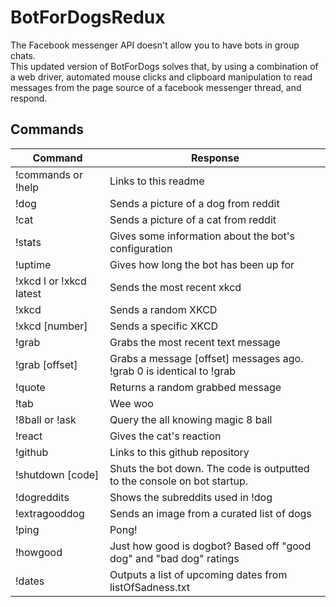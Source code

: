 # BotForDogsRedux

The Facebook messenger API doesn't allow you to have bots in group chats.  
This updated version of BotForDogs solves that, by using a combination of a web driver, automated mouse clicks and clipboard manipulation to read messages from the page source of a facebook messenger thread, and respond.

## Commands

| Command       | Response              |
| ------------- | --------------------- |
| !commands or !help     | Links to this readme  |
| !dog          | Sends a picture of a dog from reddit |
| !cat | Sends a picture of a cat from reddit |
| !stats        | Gives some information about the bot's configuration |
| !uptime       | Gives how long the bot has been up for |
| !xkcd l or !xkcd latest | Sends the most recent xkcd |
| !xkcd | Sends a random XKCD |
| !xkcd [number] | Sends a specific XKCD |
| !grab | Grabs the most recent text message |
| !grab [offset] | Grabs a message [offset] messages ago. !grab 0 is identical to !grab |
| !quote | Returns a random grabbed message |
| !tab | Wee woo |
| !8ball or !ask | Query the all knowing magic 8 ball |
| !react | Gives the cat's reaction |
| !github | Links to this github repository |
| !shutdown [code] | Shuts the bot down. The code is outputted to the console on bot startup. |
| !dogreddits | Shows the subreddits used in !dog |
| !extragooddog | Sends an image from a curated list of dogs |
| !ping | Pong! |
| !howgood | Just how good is dogbot? Based off "good dog" and "bad dog" ratings |
| !dates | Outputs a list of upcoming dates from listOfSadness.txt |
